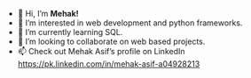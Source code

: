 - 👋 Hi, I’m **Mehak!**
- 👀 I’m interested in web development and python frameworks.
- 🌱 I’m currently learning SQL.
- 💞️ I’m looking to collaborate on web based projects.
- 📫 Check out Mehak Asif’s profile on LinkedIn https://pk.linkedin.com/in/mehak-asif-a04928213

<!---
MehakAsif1/MehakAsif1 is a ✨ special ✨ repository because its `README.md` (this file) appears on your GitHub profile.
You can click the Preview link to take a look at your changes.
--->
